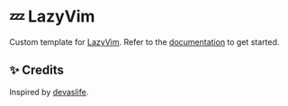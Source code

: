 # 💤 LazyVim

Custom template for [LazyVim](https://github.com/LazyVim/LazyVim).
Refer to the [documentation](https://lazyvim.github.io/installation) to get started.

## ✨ Credits

Inspired by [devaslife](https://www.youtube.com/@devaslife).

